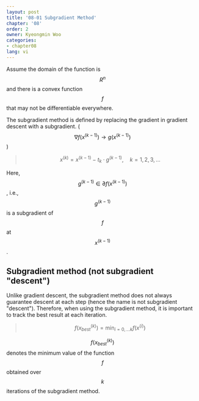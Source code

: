 ```yaml
---
layout: post
title: '08-01 Subgradient Method'
chapter: '08'
order: 2
owner: Kyeongmin Woo
categories:
- chapter08
lang: vi
---
```


Assume the domain of the function is $${R}^n$$ and there is a convex function $$f$$ that may not be differentiable everywhere.

The subgradient method is defined by replacing the gradient in gradient descent with a subgradient. ($$\nabla f(x^{(k-1)}) \to g(x^{(k-1)})$$)

>$$ x^{(k)} = x^{(k-1)} - t_k \cdot g^{(k-1)}, \quad k = 1, 2, 3, . . . $$

Here, $$g^{(k-1)} \in \partial f(x^{(k-1)})$$, i.e., $$g^{(k-1)}$$ is a subgradient of $$f$$ at $$x^{(k-1)}$$.

## Subgradient method (not subgradient "descent")

Unlike gradient descent, the subgradient method does not always guarantee descent at each step (hence the name is not subgradient "descent"). Therefore, when using the subgradient method, it is important to track the best result at each iteration.

>$$f(x_{best}^{(k)}) = \min_{i=0,...k} f(x^{(i)})$$ 

$$f(x^{(k)}_{best})$$ denotes the minimum value of the function $$f$$ obtained over $$k$$ iterations of the subgradient method.
